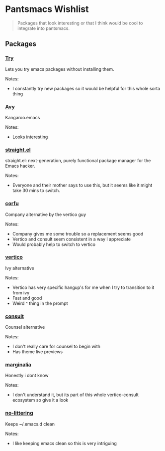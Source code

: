 # Pantsmacs Wishlist
> Packages that look interesting or that I think would be cool to integrate into pantsmacs.

## Packages

### [Try](https://github.com/larstvei/try)
Lets you try emacs packages without installing them.

Notes:
- I constantly try new packages so it would be helpful for this whole sorta thing

### [Avy](https://github.com/abo-abo/avy)
Kangaroo.emacs

Notes:
- Looks interesting

### [straight.el](https://github.com/radian-software/straight.el)
straight.el: next-generation, purely functional package manager for the Emacs hacker.

Notes:
- Everyone and their mother says to use this, but it seems like it might take 30 mins to switch.

### [corfu](https://github.com/minad/corfu)
Company alternative by the vertico guy

Notes:
- Company gives me some trouble so a replacement seems good
- Vertico and consult seem consistent in a way I appreciate
- Would probably help to switch to vertico

### [vertico](https://github.com/minad/vertico)
Ivy alternative

Notes:
- Vertico has very specific hangup's for me when I try to transition to it from ivy
- Fast and good
- Weird ^ thing in the prompt

### [consult](https://github.com/minad/consult)
Counsel alternative

Notes:
- I don't really care for counsel to begin with
- Has theme live previews

### [marginalia](https://github.com/minad/marginalia/)
Honestly i dont know

Notes:
- I don't understand it, but its part of this whole vertico-consult ecosystem so give it a look

### [no-littering](https://github.com/emacscollective/no-littering)
Keeps ~/.emacs.d clean

Notes:
- I like keeping emacs clean so this is very intriguing

